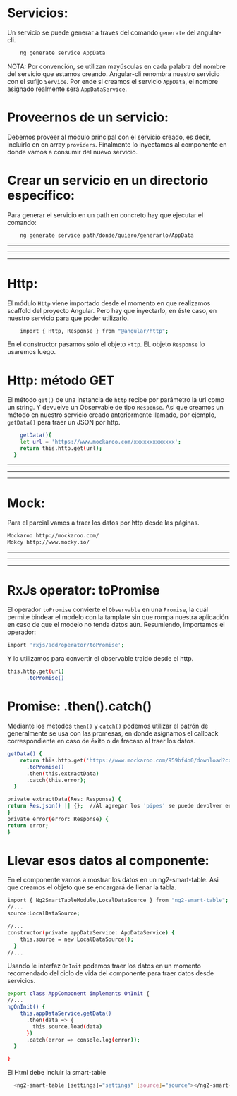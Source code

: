 # Servicios:
Un servicio se puede generar a traves del comando `generate` del angular-cli.
```sh
    ng generate service AppData
```
NOTA: Por convención, se utilizan mayúsculas en cada palabra del nombre del servicio que estamos creando.
Angular-cli renombra nuestro servicio con el sufijo `Service`. Por ende si creamos el servicio `AppData`, el nombre asignado realmente será `AppDataService`.

# Proveernos de un servicio:
Debemos proveer al módulo principal con el servicio creado, es decir, incluirlo en en array `providers`.
Finalmente lo inyectamos al componente en donde vamos a consumir del nuevo servicio.

# Crear un servicio en un directorio específico:
Para generar el servicio en un path en concreto hay que ejecutar el comando:
```sh
    ng generate service path/donde/quiero/generarlo/AppData
```
***
***
***

# Http:
El módulo `Http` viene importado desde el momento en que realizamos scaffold del proyecto Angular.
Pero hay que inyectarlo, en éste caso, en nuestro servicio para que poder utilizarlo.
```sh
    import { Http, Response } from "@angular/http";
```
En el constructor pasamos sólo el objeto `Http`. EL objeto `Response` lo usaremos luego.

# Http: método GET
El método `get()` de una instancia de `http` recibe por parámetro la url como un string. Y devuelve un Observable de tipo `Response`.
Asi que creamos un método en nuestro servicio creado anteriormente llamado, por ejemplo, `getData()` para traer un JSON por http.
```sh
    getData(){
    let url = 'https://www.mockaroo.com/xxxxxxxxxxxxx';
    return this.http.get(url);
  }
```
***
***
***

# Mock:
Para el parcial vamos a traer los datos por http desde las páginas.
```sh 
Mockaroo http://mockaroo.com/
Mokcy http://www.mocky.io/
```
***
***
***

# RxJs operator: toPromise
El operador `toPromise` convierte el `Observable` en una `Promise`, la cuál permite bindear el modelo con la tamplate sin que rompa nuestra aplicación en caso de que el modelo no tenda datos aún.
Resumiendo, importamos el operador:
```sh 
import 'rxjs/add/operator/toPromise';
```
Y lo utilizamos para convertir el observable traido desde el http.
```sh 
this.http.get(url)
      .toPromise()
```

# Promise: .then().catch()
Mediante los métodos `then()` y `catch()` podemos utilizar el patrón de generalmente se usa con las promesas, en donde asignamos el callback correspondiente en caso de éxito o de fracaso al traer los datos.
```sh 
getData() {
    return this.http.get('https://www.mockaroo.com/959bf4b0/download?count=10&key=957188c0')
      .toPromise()
      .then(this.extractData)
      .catch(this.error);
  }

private extractData(Res: Response) {
return Res.json() || {};  //Al agregar los 'pipes' se puede devolver en caso de no tener datos, un objeto vacio.
}
private error(error: Response) {
return error;
}
```

# Llevar esos datos al componente:
En el componente vamos a mostrar los datos en un ng2-smart-table. Asi que creamos el objeto que se encargará de llenar la tabla.
```sh
import { Ng2SmartTableModule,LocalDataSource } from "ng2-smart-table";
//...
source:LocalDataSource;

//...
constructor(private appDataService: AppDataService) {
    this.source = new LocalDataSource();
  }
//...
```

Usando le interfaz `OnInit` podemos traer los datos en un momento recomendado del ciclo de vida del componente para traer datos desde servicios.

```sh
export class AppComponent implements OnInit {
//...
ngOnInit() {
    this.appDataService.getData()
      .then(data => {
        this.source.load(data)
      })
      .catch(error => console.log(error));
  }

}
```

El Html debe incluir la smart-table
```sh
  <ng2-smart-table [settings]="settings" [source]="source"></ng2-smart-table>
```